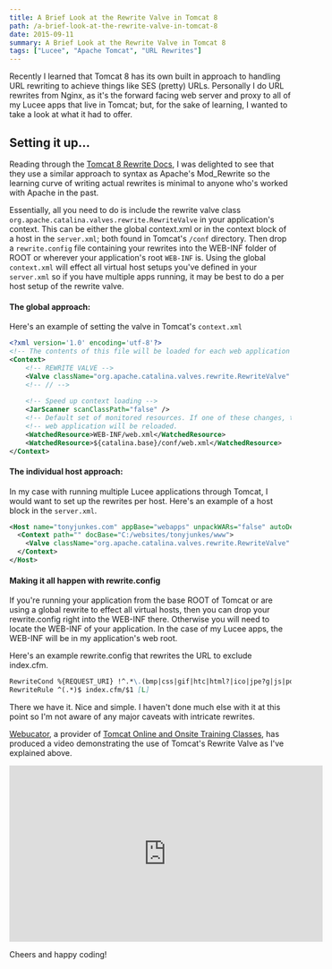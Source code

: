 ```yaml
---
title: A Brief Look at the Rewrite Valve in Tomcat 8
path: /a-brief-look-at-the-rewrite-valve-in-tomcat-8
date: 2015-09-11
summary: A Brief Look at the Rewrite Valve in Tomcat 8
tags: ["Lucee", "Apache Tomcat", "URL Rewrites"]
---
```


Recently I learned that Tomcat 8 has its own built in approach to handling URL rewriting to achieve things like SES (pretty) URLs. Personally I do URL rewrites from Nginx, as it's the forward facing web server and proxy to all of my Lucee apps that live in Tomcat; but, for the sake of learning, I wanted to take a look at what it had to offer.

## Setting it up...

Reading through the [Tomcat 8 Rewrite Docs](http://tomcat.apache.org/tomcat-8.0-doc/rewrite.html), I was delighted to see that they use a similar approach to syntax as Apache's Mod_Rewrite so the learning curve of writing actual rewrites is minimal to anyone who's worked with Apache in the past.

Essentially, all you need to do is include the rewrite valve class `org.apache.catalina.valves.rewrite.RewriteValve` in your application's context. This can be either the global context.xml or in the context block of a host in the `server.xml`; both found in Tomcat's `/conf` directory. Then drop a `rewrite.config` file containing your rewrites into the WEB-INF folder of ROOT or wherever your application's root `WEB-INF` is. Using the global `context.xml` will effect all virtual host setups you've defined in your `server.xml` so if you have multiple apps running, it may be best to do a per host setup of the rewrite valve.

#### The global approach:

Here's an example of setting the valve in Tomcat's `context.xml`

```xml
<?xml version='1.0' encoding='utf-8'?>
<!-- The contents of this file will be loaded for each web application -->
<Context>
    <!-- REWRITE VALVE -->
    <Valve className="org.apache.catalina.valves.rewrite.RewriteValve" />
    <!-- // -->
  
    <!-- Speed up context loading -->
    <JarScanner scanClassPath="false" />
    <!-- Default set of monitored resources. If one of these changes, the -->
    <!-- web application will be reloaded.                                -->
    <WatchedResource>WEB-INF/web.xml</WatchedResource>
    <WatchedResource>${catalina.base}/conf/web.xml</WatchedResource>
</Context>
```

#### The individual host approach:

In my case with running multiple Lucee applications through Tomcat, I would want to set up the rewrites per host. Here's an example of a host block in the `server.xml`.

```xml
<Host name="tonyjunkes.com" appBase="webapps" unpackWARs="false" autoDeploy="false">
  <Context path="" docBase="C:/websites/tonyjunkes/www">
    <Valve className="org.apache.catalina.valves.rewrite.RewriteValve" />
  </Context>
</Host>
```

#### Making it all happen with rewrite.config

If you're running your application from the base ROOT of Tomcat or are using a global rewrite to effect all virtual hosts, then you can drop your rewrite.config right into the WEB-INF there. Otherwise you will need to locate the WEB-INF of your application. In the case of my Lucee apps, the WEB-INF will be in my application's web root.

Here's an example rewrite.config that rewrites the URL to exclude index.cfm.

```md
RewriteCond %{REQUEST_URI} !^.*\.(bmp|css|gif|htc|html?|ico|jpe?g|js|pdf|png|swf|txt|xml|svg|eot|woff|woff2|ttf)$
RewriteRule ^(.*)$ index.cfm/$1 [L]
```

There we have it. Nice and simple. I haven't done much else with it at this point so I'm not aware of any major caveats with intricate rewrites.

[Webucator](https://www.webucator.com/), a provider of [Tomcat Online and Onsite Training Classes](https://www.webucator.com/servers/tomcat.cfm), has produced a video demonstrating the use of Tomcat's Rewrite Valve as I've explained above.

<iframe width="560" height="315" src="https://www.youtube.com/embed/ZjyhvLyHZfI" frameborder="0" allowfullscreen></iframe>

Cheers and happy coding!